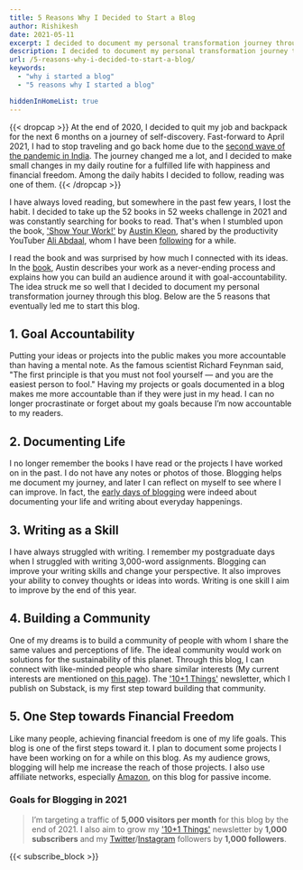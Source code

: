 ```yaml
---
title: 5 Reasons Why I Decided to Start a Blog
author: Rishikesh
date: 2021-05-11
excerpt: I decided to document my personal transformation journey through this blog. I have summarized the 5 reasons why I decided to start a blog on this post.
description: I decided to document my personal transformation journey through this blog. I have summarized the 5 reasons why I decided to start a blog on this post.
url: /5-reasons-why-i-decided-to-start-a-blog/
keywords:
  - "why i started a blog"
  - "5 reasons why I started a blog"

hiddenInHomeList: true
---
```


{{< dropcap >}} At the end of 2020, I decided to quit my job and backpack for the next 6 months on a journey of self-discovery. Fast-forward to April 2021, I had to stop traveling and go back home due to the [second wave of the pandemic in India](https://www.bbc.com/news/world-asia-india-56771766). The journey changed me a lot, and I decided to make small changes in my daily routine for a fulfilled life with happiness and financial freedom. Among the daily habits I decided to follow, reading was one of them. {{< /dropcap >}}

I have always loved reading, but somewhere in the past few years, I lost the habit. I decided to take up the 52 books in 52 weeks challenge in 2021 and was constantly searching for books to read. That's when I stumbled upon the book, ['Show Your Work!'](https://geni.us/rsh-ShowYourWork) by [Austin Kleon](https://austinkleon.com/), shared by the productivity YouTuber [Ali Abdaal](https://www.youtube.com/channel/UCoOae5nYA7VqaXzerajD0lg), whom I have been [following](https://aliabdaal.com/) for a while.

I read the book and was surprised by how much I connected with its ideas. In the [book](https://geni.us/rsh-ShowYourWork), Austin describes your work as a never-ending process and explains how you can build an audience around it with goal-accountability. The idea struck me so well that I decided to document my personal transformation journey through this blog. Below are the 5 reasons that eventually led me to start this blog.

## 1. Goal Accountability

Putting your ideas or projects into the public makes you more accountable than having a mental note. As the famous scientist Richard Feynman said, "The first principle is that you must not fool yourself — and you are the easiest person to fool." Having my projects or goals documented in a blog makes me more accountable than if they were just in my head. I can no longer procrastinate or forget about my goals because I’m now accountable to my readers.

## 2. Documenting Life

I no longer remember the books I have read or the projects I have worked on in the past. I do not have any notes or photos of those. Blogging helps me document my journey, and later I can reflect on myself to see where I can improve. In fact, the [early days of blogging](https://blog.hubspot.com/marketing/history-of-blogging) were indeed about documenting your life and writing about everyday happenings.

## 3. Writing as a Skill

I have always struggled with writing. I remember my postgraduate days when I struggled with writing 3,000-word assignments. Blogging can improve your writing skills and change your perspective. It also improves your ability to convey thoughts or ideas into words. Writing is one skill I aim to improve by the end of this year.

## 4. Building a Community

One of my dreams is to build a community of people with whom I share the same values and perceptions of life. The ideal community would work on solutions for the sustainability of this planet. Through this blog, I can connect with like-minded people who share similar interests (My current interests are mentioned on [this page](https://rishikeshs.com/about/)). The ['10+1 Things'](https://rishikesh.substack.com/) newsletter, which I publish on Substack, is my first step toward building that community.

## 5. One Step towards Financial Freedom

Like many people, achieving financial freedom is one of my life goals. This blog is one of the first steps toward it. I plan to document some projects I have been working on for a while on this blog. As my audience grows, blogging will help me increase the reach of those projects. I also use affiliate networks, especially [Amazon](https://geni.us/rsh-amazon), on this blog for passive income.

### Goals for Blogging in 2021

> I’m targeting a traffic of **5,000 visitors per month** for this blog by the end of 2021. I also aim to grow my ['10+1 Things'](https://rishikesh.substack.com/) newsletter by **1,000 subscribers** and my [Twitter](https://twitter.com/rishikeshshari)/[Instagram](https://instagram.com/rishikesh.me) followers by **1,000 followers**.

{{< subscribe_block >}}

